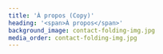 ```yaml
---
title: 'À propos (Copy)'
heading: '<span>À propos</span>'
background_image: contact-folding-img.jpg
media_order: contact-folding-img.jpg
---
```


